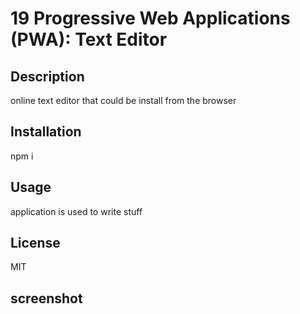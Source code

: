 # 19 Progressive Web Applications (PWA): Text Editor
## Description

online text editor that could be install from the browser

## Installation
npm i

## Usage
application is used to write stuff

## License

MIT

## screenshot



